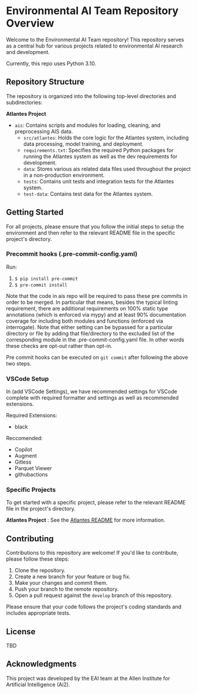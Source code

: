 

# Environmental AI Team Repository Overview

Welcome to the Environmental AI Team repository! This repository serves as a central hub for various projects related to environmental AI research and development.

Currently, this repo uses Python 3.10.

## Repository Structure

The repository is organized into the following top-level directories and subdirectories:


**Atlantes Project**

- `ais`: Contains scripts and modules for loading, cleaning, and preprocessing AIS data.
    - `src/atlantes`: Holds the core logic for the Atlantes system, including data processing, model training, and deployment.
    - `requirements.txt`: Specifies the required Python packages for running the Atlantes system as well as the dev requirements for development.
    - `data`: Stores various ais related data files used throughout the project in a non-production environment.
    - `tests`: Contains unit tests and integration tests for the Atlantes system.
    - `test-data`: Contains test data for the Atlantes system.


## Getting Started
For all projects, please ensure that you follow the initial steps to setup the environment and then refer to the relevant README file in the specific project's directory.
### Precommit hooks (.pre-commit-config.yaml)

Run:

1.  `$ pip install pre-commit`
2.  `$ pre-commit install`

Note that the code in ais repo will be required to pass these pre commits in order to be merged. In particular that means, besides the typical linting requirement, there are additional requirements on 100% static type annotations (which is enforced via mypy) and at least 90% documentation coverage for including both modules and functions (enforced via interrogate). Note that either setting can be bypassed for a particular directory or file by adding that file/directory to the excluded list of the corresponding module in the .pre-commit-config.yaml file. In other words these checks are opt-out rather than opt-in.

Pre commit hooks can be executed on `git commit` after following the above two steps.


### VSCode Setup

In (add VSCode Settings), we have recommended settings for VSCode complete with required formatter and settings as well as recommended extensions.


Required Extensions:
- black


Reccomended:
- Copilot
- Augment
- Gitless
- Parquet Viewer
- githubactions

### Specific Projects

To get started with a specific project, please refer to the relevant README file in the project's directory.

**Atlantes Project** : See the [Atlantes README](ais/README.md) for more information.


## Contributing

Contributions to this repository are welcome! If you'd like to contribute, please follow these steps:

1. Clone the repository.
2. Create a new branch for your feature or bug fix.
3. Make your changes and commit them.
4. Push your branch to the remote repository.
5. Open a pull request against the `develop` branch of this repository.

Please ensure that your code follows the project's coding standards and includes appropriate tests.

## License

TBD

## Acknowledgments

This project was developed by the EAI team at the Allen Institute for Artificial Intelligence (Ai2).
